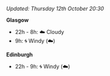 *Updated: Thursday 12th October 20:30*

**Glasgow**

* 22h - 8h: :cloud: Cloudy
* 9h: :cyclone: Windy (:cloud:)

**Edinburgh**

* 22h - 9h: :cyclone: Windy (:cloud:)
